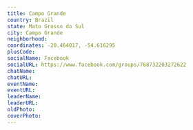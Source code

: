 ```yaml
---
title: Campo Grande
country: Brazil
state: Mato Grosso do Sul
city: Campo Grande
neighborhood: 
coordinates: -20.464017, -54.616295
plusCode:
socialName: Facebook
socialURL: https://www.facebook.com/groups/768732203272622
chatName:
chatURL:
eventName:
eventURL:
leaderName:
leaderURL:
oldPhoto: 
coverPhoto:
---
```

